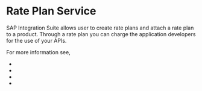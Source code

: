 <!-- copyc27570f5647b499cb2672193ae90aaab -->

# Rate Plan Service

SAP Integration Suite allows user to create rate plans and attach a rate plan to a product. Through a rate plan you can charge the application developers for the use of your APIs.

For more information see,

-    <?sap-ot O2O class="- topic/xref " href="cfe6a30600f148a39a7920dbc7fa1ab2.xml" text="" desc="" xtrc="xref:1" xtrf="file:/home/builder/src/dita-all/lze1710737251935/loiocc0ab4c7365e43bbbee9eae27deb32da_en-US/src/content/localization/en-us/c27570f5647b499cb2672193ae90aaab.xml" output-class="" outputTopicFile="file:/home/builder/tp.net.sf.dita-ot/2.3/plugins/com.elovirta.dita.markdown_1.3.0/xsl/dita2markdownImpl.xsl" ?> 
-    <?sap-ot O2O class="- topic/xref " href="cc5c942e32df494785c33ba0fc0346f4.xml" text="" desc="" xtrc="xref:2" xtrf="file:/home/builder/src/dita-all/lze1710737251935/loiocc0ab4c7365e43bbbee9eae27deb32da_en-US/src/content/localization/en-us/c27570f5647b499cb2672193ae90aaab.xml" output-class="" outputTopicFile="file:/home/builder/tp.net.sf.dita-ot/2.3/plugins/com.elovirta.dita.markdown_1.3.0/xsl/dita2markdownImpl.xsl" ?> 
-    <?sap-ot O2O class="- topic/xref " href="b8c1e6b68be74ead8700f7f8be9baa8b.xml" text="" desc="" xtrc="xref:3" xtrf="file:/home/builder/src/dita-all/lze1710737251935/loiocc0ab4c7365e43bbbee9eae27deb32da_en-US/src/content/localization/en-us/c27570f5647b499cb2672193ae90aaab.xml" output-class="" outputTopicFile="file:/home/builder/tp.net.sf.dita-ot/2.3/plugins/com.elovirta.dita.markdown_1.3.0/xsl/dita2markdownImpl.xsl" ?> 
-    <?sap-ot O2O class="- topic/xref " href="d4181ad418e4446e830c498d672204ff.xml" text="" desc="" xtrc="xref:4" xtrf="file:/home/builder/src/dita-all/lze1710737251935/loiocc0ab4c7365e43bbbee9eae27deb32da_en-US/src/content/localization/en-us/c27570f5647b499cb2672193ae90aaab.xml" output-class="" outputTopicFile="file:/home/builder/tp.net.sf.dita-ot/2.3/plugins/com.elovirta.dita.markdown_1.3.0/xsl/dita2markdownImpl.xsl" ?> 

